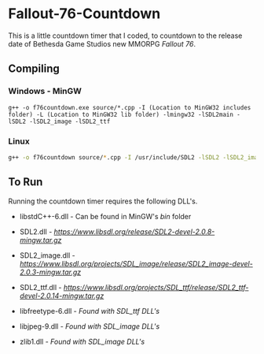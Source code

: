 # Fallout-76-Countdown

This is a little countdown timer that I coded, to countdown to the release date of Bethesda Game Studios new MMORPG *Fallout 76*.

## Compiling

### Windows - MinGW

```shell
g++ -o f76countdown.exe source/*.cpp -I (Location to MinGW32 includes folder) -L (Location to MinGW32 lib folder) -lmingw32 -lSDL2main -lSDL2 -lSDL2_image -lSDL2_ttf 
```

### Linux

```bash
g++ -o f76countdown source/*.cpp -I /usr/include/SDL2 -lSDL2 -lSDL2_image -lSDL2_ttf 
```

## To Run

Running the countdown timer requires the following DLL's.

* libstdC++-6.dll	-	Can be found in MinGW's *bin* folder

* SDL2.dll		-	*https://www.libsdl.org/release/SDL2-devel-2.0.8-mingw.tar.gz*
* SDL2_image.dll	-	*https://www.libsdl.org/projects/SDL_image/release/SDL2_image-devel-2.0.3-mingw.tar.gz*
* SDL2_ttf.dll		-	*https://www.libsdl.org/projects/SDL_ttf/release/SDL2_ttf-devel-2.0.14-mingw.tar.gz*
* libfreetype-6.dll	-	*Found with SDL_ttf DLL's*
* libjpeg-9.dll		-	*Found with SDL_image DLL's*
* zlib1.dll		-	*Found with SDL_image DLL's*
